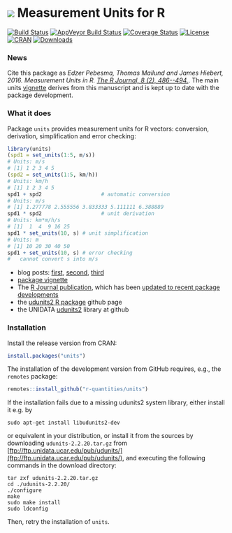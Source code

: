 # <img src="https://avatars1.githubusercontent.com/u/32303769?s=40&v=4"> Measurement Units for R

[![Build Status](https://travis-ci.org/r-quantities/units.svg?branch=master)](https://travis-ci.org/r-quantities/units) 
[![AppVeyor Build Status](https://ci.appveyor.com/api/projects/status/github/r-quantities/units?branch=master&svg=true)](https://ci.appveyor.com/project/edzer/units)
[![Coverage Status](https://img.shields.io/codecov/c/github/r-quantities/units/master.svg)](https://codecov.io/github/r-quantities/units?branch=master)
[![License](http://img.shields.io/badge/license-GPL%20%28%3E=%202%29-brightgreen.svg?style=flat)](http://www.gnu.org/licenses/gpl-2.0.html) [![CRAN](http://www.r-pkg.org/badges/version/units)](https://cran.r-project.org/package=units) 
[![Downloads](http://cranlogs.r-pkg.org/badges/units?color=brightgreen)](http://www.r-pkg.org/pkg/units)

### News
Cite this package as _Edzer Pebesma, Thomas Mailund and James
Hiebert, 2016.  Measurement Units in R.  [The R Journal, 8 (2),
486--494.](https://journal.r-project.org/archive/2016/RJ-2016-061/index.html)_.
The main units
[vignette](https://r-quantities.github.io/units/articles/measurement_units_in_R.html)
derives from this manuscript and is kept up to date with the package development.

### What it does

Package `units` provides
measurement units for R vectors: conversion, derivation, simplification and error checking:

```r
library(units)
(spd1 = set_units(1:5, m/s))
# Units: m/s
# [1] 1 2 3 4 5
(spd2 = set_units(1:5, km/h))
# Units: km/h
# [1] 1 2 3 4 5
spd1 + spd2                   # automatic conversion
# Units: m/s
# [1] 1.277778 2.555556 3.833333 5.111111 6.388889
spd1 * spd2                   # unit derivation
# Units: km*m/h/s
# [1]  1  4  9 16 25
spd1 * set_units(10, s) # unit simplification
# Units: m
# [1] 10 20 30 40 50
spd1 + set_units(10, s) # error checking
#   cannot convert s into m/s
```

* blog posts: [first](http://r-spatial.org/r/2016/06/10/units.html), [second](http://r-spatial.org/r/2016/08/16/units2.html), [third](http://r-spatial.org/r/2016/09/29/plot_units.html)
* [package vignette](https://cran.r-project.org/web/packages/units/vignettes/units.html)
* The [R Journal publication](https://journal.r-project.org/archive/2016-2/pebesma-mailund-hiebert.pdf), which has been [updated to recent package developments](https://r-quantities.github.io/units/articles/measurement_units_in_R.html)
* the [udunits2 R package](https://github.com/pacificclimate/Rudunits2) github page
* the UNIDATA [udunits2](https://github.com/Unidata/UDUNITS-2) library at github

### Installation

Install the release version from CRAN:

```r
install.packages("units")
```

The installation of the development version from GitHub requires, e.g., the `remotes` package:

```r
remotes::install_github("r-quantities/units")
```

If the installation fails due to a missing udunits2 system library, either install it e.g. by

```
sudo apt-get install libudunits2-dev
```

or equivalent in your distribution, or install it from the sources by downloading `udunits-2.2.20.tar.gz` from [ftp://ftp.unidata.ucar.edu/pub/udunits/](ftp://ftp.unidata.ucar.edu/pub/udunits/), and executing the following commands in the download directory:

```
tar zxf udunits-2.2.20.tar.gz
cd ./udunits-2.2.20/
./configure
make
sudo make install
sudo ldconfig
```

Then, retry the installation of `units`.
